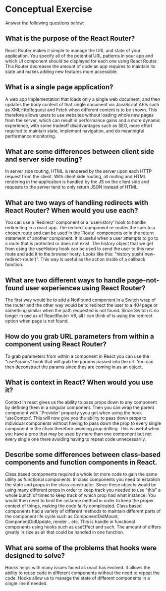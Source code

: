 # Conceptual Exercise

Answer the following questions below:

## What is the purpose of the React Router?
React Router makes it simple to manage the URL and state of your application. You specify all of the potential URL patterns in your app and which UI component should be displayed for each one using React Router. This Router decreases the amount of code an app requires to maintain its state and makes adding new features more accessible.

## What is a single page application?
A web app implementation that loads only a single web document, and then updates the body content of that single document via JavaScript APIs such as XMLHttpRequest and Fetch when different content is to be shown. This therefore allows users to use websites without loading whole new pages from the server, which can result in performance gains and a more dynamic experience, with some tradeoff disadvantages such as SEO, more effort required to maintain state, implement navigation, and do meaningful performance monitoring.

## What are some differences between client side and server side routing?
In server side routing, HTML is rendered by the server upon each HTTP request from the client. With client side routing, all routing and HTML rendering in the application is
handled by the JS on the client side and requests to the server tend to only return JSON instead of HTML. 

## What are two ways of handling redirects with React Router? When would you use each?
You can use a 'Redirect' component or a 'useHistory' hook to handle redirecting in a react app. The redirect component re-routes the suer to a chosen route and can be used in the 'Route' components
or in the return statement of another component. It is useful when a user attempts to go to a route that is protected or does not exist. The history object that we get from using the useHistory hook can be used to send the user to this new route and add it to the browser hosty. Looks like this: "history.push('new-redirect-route')". This way is useful as the action inside of a callback function. 

## What are two different ways to handle page-not-found user experiences using React Router? 
The first way would be to add a NotFound component in a Switch wrap of the router and the other way would be to redirect the user to a 404page or something similar when the path requested is not found.
Since Switch is no longer in use as of ReactRouter V6, all I can think of is using the redirect option when page is not found.

## How do you grab URL parameters from within a component using React Router?
To grab parameters from within a component in React you can use the "useParams" hook that will grab the params passed into the url.  You can then deconstruct the params since they are coming in as an object.

## What is context in React? When would you use it?
Context in react gives us the ability to pass props down to any component by defining them in a singular component. Then you can wrap the parent component with '.Provider' property yyou get when using
the hook 'useContext'. This will now give you the ability to pass down props to individual components without having to pass down the prop to every single component in the chain therefore avoiding
prop drilling. This is useful when you have a prop that may be used by more than one component but not every single one there avoiding having to repeat code unnecessarily. 

## Describe some differences between class-based components and function components in React.
Class based components required a whole lot more code to gain the same utility as functional components. In class components you need to establish the state and props in the class constructor. Since these objects would be using many different props in order to keep track you needed to use "this" a whole bunch of times to keep track of which prop had what instance. You would then need to bind the instance method
in order to keep the proper context of things, making the code fairly complicated. Class based components had a variety of different methods to maintain different parts of the component life cycle
such as ComponentDidMount, ComponentDidUpdate, render... etc. This is handle in functional components using hooks such as useEffect and such. The amount of differs greatly in size as all that could be handled in one function. 

## What are some of the problems that hooks were designed to solve?
Hooks helps with many issues faced as react has evolved. It allows the ability to reuse code in different components without the need to repeat the code. Hooks allow us to manage the state of different components in a single line if needed. 